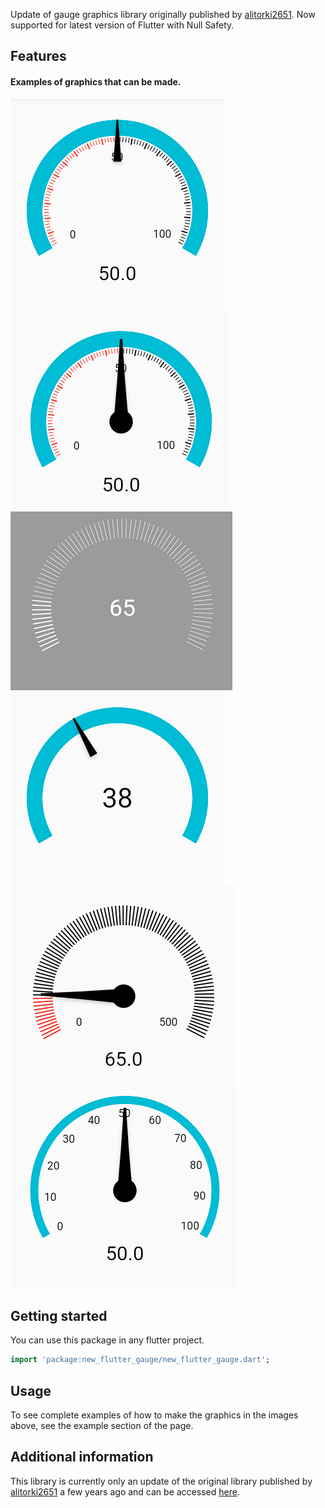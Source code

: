 <!-- 
This README describes the package. If you publish this package to pub.dev,
this README's contents appear on the landing page for your package.

For information about how to write a good package README, see the guide for
[writing package pages](https://dart.dev/guides/libraries/writing-package-pages). 

For general information about developing packages, see the Dart guide for
[creating packages](https://dart.dev/guides/libraries/create-library-packages)
and the Flutter guide for
[developing packages and plugins](https://flutter.dev/developing-packages). 
-->

Update of gauge graphics library originally published by [alitorki2651](https://github.com/alitorki2651). Now supported for latest version of Flutter with Null Safety.

## Features

#### Examples of graphics that can be made.

![](https://github.com/andrelrf1/new_flutter_gauge/blob/master/images/gauge%201.png) ![](https://github.com/andrelrf1/new_flutter_gauge/blob/master/images/gauge%202.png)
![](https://github.com/andrelrf1/new_flutter_gauge/blob/master/images/gauge%203.png) ![](https://github.com/andrelrf1/new_flutter_gauge/blob/master/images/gauge%204.png)
![](https://github.com/andrelrf1/new_flutter_gauge/blob/master/images/gauge%205.png) ![](https://github.com/andrelrf1/new_flutter_gauge/blob/master/images/gauge%206.png)

## Getting started

You can use this package in any flutter project.

```dart
import 'package:new_flutter_gauge/new_flutter_gauge.dart';
```

## Usage

To see complete examples of how to make the graphics in the images above, see the example section of the page.

## Additional information

This library is currently only an update of the original library published by [alitorki2651](https://github.com/alitorki2651) a few years ago and can be accessed [here](https://pub.dev/packages/flutter_gauge/example).
